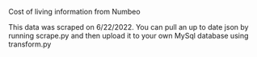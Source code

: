 Cost of living information from Numbeo

This data was scraped on 6/22/2022. You can pull an up to date json by running scrape.py and then upload it to your own MySql database using transform.py
